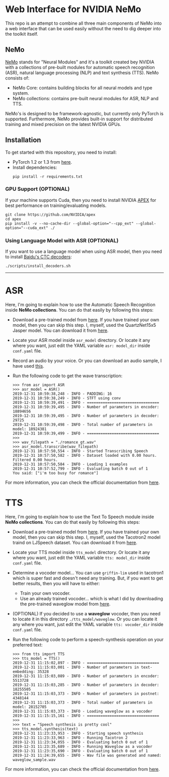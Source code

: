 # Web Interface for NVIDIA NeMo

This repo is an attempt to combine all three main components of NeMo into a web interface that can be used easily without the need to dig deeper into the toolkit itself. 


## NeMo

[NeMo](https://github.com/NVIDIA/NeMo) stands for "Neural Modules" and it's a toolkit created bey NVIDIA with a collections of pre-built modules for automatic speech recognition (ASR), natural language processing (NLP) and text synthesis (TTS). NeMo consists of:

- NeMo Core: contains building blocks for all neural models and type system.
- NeMo collections: contains pre-built neural modules for ASR, NLP and TTS.

NeMo's is designed to be framework-agnostic, but currently only PyTorch is supported. Furthermore, NeMo provides built-in support for distributed training and mixed precision on the latest NVIDIA GPUs.


## Installation

To get started with this repository, you need to install:

- PyTorch 1.2 or 1.3 from [here](https://pytorch.org/).
- Install dependencies:
    ```
    pip install -r requirements.txt
    ```

### GPU Support (OPTIONAL)

If your machine supports Cuda, then you need to install NVIDIA [APEX](https://github.com/NVIDIA/apex) for best performance on training/evaluating models.
```
git clone https://github.com/NVIDIA/apex
cd apex
pip install -v --no-cache-dir --global-option="--cpp_ext" --global-option="--cuda_ext" ./
```

### Using Language Model with ASR (OPTIONAL)

If you want to use a language model when using ASR model, then you need to install [Baidu's CTC decoders](https://github.com/PaddlePaddle/DeepSpeech):
```
./scripts/install_decoders.sh
```
---

# ASR

Here, I'm going to explain how to use the Automatic Speech Recognition inside **NeMo collections**. You can do that easily by following this steps:

- Download a pre-trained model from [here](https://ngc.nvidia.com/catalog/models/nvidia). If you have trained your own model, then you can skip this step. I, myself, used the QuartzNet15x5 Jasper model. You can download it from [here](https://ngc.nvidia.com/catalog/models/nvidia:quartznet15x5).

- Locate your ASR model inside `asr_model` directory. Or locate it any where you want, just edit the YAML variable `asr: model_dir` inside `conf.yaml` file.

- Record an audio by your voice. Or you can download an audio sample, I have used [this](https://google.github.io/tacotron/publications/tacotron2/demos/romance_gt.wav).

- Run the following code to get the wave transcription:
    ```
    >>> from asr import ASR
    >>> asr_model = ASR()
    2019-12-31 10:59:38,248 - INFO - PADDING: 16
    2019-12-31 10:59:38,249 - INFO - STFT using conv
    2019-12-31 10:59:39,491 - INFO - ================================
    2019-12-31 10:59:39,495 - INFO - Number of parameters in encoder: 18894656
    2019-12-31 10:59:39,495 - INFO - Number of parameters in decoder: 29725
    2019-12-31 10:59:39,498 - INFO - Total number of parameters in model: 18924381
    2019-12-31 10:59:39,499 - INFO - ================================
    >>>
    >>> wav_filepath = "./romance_gt.wav"
    >>> asr_model.transcribe(wav_filepath)
    2019-12-31 10:57:50,554 - INFO - Started Transcribing Speech
    2019-12-31 10:57:50,582 - INFO - Dataset loaded with 0.00 hours. Filtered 0.00 hours.
    2019-12-31 10:57:50,584 - INFO - Loading 1 examples
    2019-12-31 10:57:52,799 - INFO - Evaluating batch 0 out of 1
    You said: ["i'm too busy for romance"]
    ```

For more information, you can check the official documentation from [here](https://nvidia.github.io/NeMo/asr/intro.html).


# TTS

Here, I'm going to explain how to use the Text To Speech module inside **NeMo collections**. You can do that easily by following this steps:

- Download a pre-trained model from [here](https://ngc.nvidia.com/catalog/models/nvidia). If you have trained your own model, then you can skip this step. I, myself, used the Tacotron2 model traind on LJSpeech dataset. You can download it from [here](https://ngc.nvidia.com/catalog/models/nvidia:tacotron2_ljspeech).

- Locate your TTS model inside `tts_model` directory. Or locate it any where you want, just edit the YAML variable `tts: model_dir` inside `conf.yaml` file.

- Determine a vocoder model... You can use `griffin-lim` used in tacotron1 which is super fast and doesn't need any training. But, if you want to get better results, then you will have to either:

    - Train your own vocoder.
    - Use an already trained vocoder... which is what I did by downloading the pre-trained waveglow model from [here](https://ngc.nvidia.com/catalog/models/nvidia:waveglow_ljspeech).

- (OPTIONAL) If you decided to use a **waveglow** vocoder, then you need to locate it in this directory `./tts_model/waveglow`. Or you can locate it any where you want, just edit the YAML variable `tts: vocoder_dir` inside `conf.yaml` file.

- Run the following code to perform a speech-synthesis operation on your preferred text:
    ```
    >>> from tts import TTS
    >>> tts_model = TTS()
    2019-12-31 11:15:02,897 - INFO - ================================
    2019-12-31 11:15:03,001 - INFO - Number of parameters in text-embedding: 35328
    2019-12-31 11:15:03,089 - INFO - Number of parameters in encoder: 5513728
    2019-12-31 11:15:03,285 - INFO - Number of parameters in decoder: 18255505
    2019-12-31 11:15:03,373 - INFO - Number of parameters in postnet: 4348144
    2019-12-31 11:15:03,373 - INFO - Total number of parameters in model: 28152705
    2019-12-31 11:15:03,373 - INFO - Loading waveglow as a vocoder
    2019-12-31 11:15:15,161 - INFO - ================================
    >>>
    >>> text = "Speech synthesis is pretty cool"
    >>> tts_model.synthesis(text)
    2019-12-31 11:23:33,953 - INFO - Starting speech synthesis
    2019-12-31 11:23:33,963 - INFO - Running Tacotron 2
    2019-12-31 11:23:34,055 - INFO - Evaluating batch 0 out of 1
    2019-12-31 11:23:35,689 - INFO - Running Waveglow as a vocoder
    2019-12-31 11:23:35,690 - INFO - Evaluating batch 0 out of 1
    2019-12-31 11:24:39,655 - INFO - Wav file was generated and named: waveglow_sample.wav
    ```

For more information, you can check the official documentation from [here](https://nvidia.github.io/NeMo/tts/intro.html).
